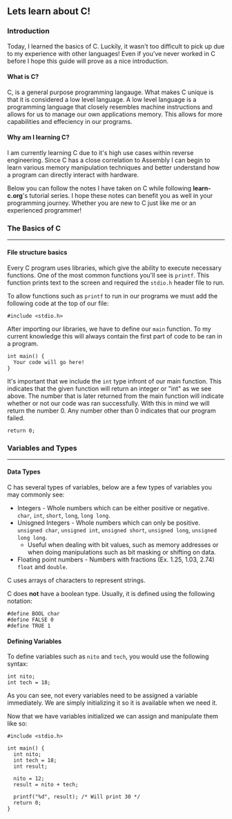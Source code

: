 ## Lets learn about C!

### Introduction
Today, I learned the basics of C. Luckily, it wasn't too difficult to pick up due to my experience with other languages! Even if you've never worked in C before I hope this guide will prove as a nice introduction.

#### What is C?
C, is a general purpose programming langauge. What makes C unique is that it is considered a low level language. A low level language is a programming language that closely resembles machine instructions and allows for us to manage our own applications memory. This allows for more capabilities and effeciency in our programs.

#### Why am I learning C?
I am currently learning C due to it's high use cases within reverse engineering. Since C has a close correlation to Assembly I can begin to learn various memory manipulation techniques and better understand how a program can directly interact with hardware.

Below you can follow the notes I have taken on C while following **learn-c.org**'s tutorial series. I hope these notes can benefit you as well in your programming journey. Whether you are new to C just like me or an experienced programmer!

### The Basics of C
-----
#### File structure basics
Every C program uses libraries, which give the ability to execute necessary functions. One of the most common functions you'll see is `printf`. This function prints text to the screen and required the `stdio.h` header file to run.

To allow functions such as `printf` to run in our programs we must add the following code at the top of our file:

```
#include <stdio.h>
```

After importing our libraries, we have to define our `main` function. To my current knowledge this will always contain the first part of code to be ran in a program.

```
int main() {
  Your code will go here!
}
```

It's important that we include the `int` type infront of our main function. This indicates that the given function will return an integer or "int" as we see above. The number that is later returned from the main function will indicate whether or not our code was ran successfully. With this in mind we will return the number 0. Any number other than 0 indicates that our program failed.
```
return 0;
```

### Variables and Types
-----
#### Data Types
C has several types of variables, below are a few types of variables you may commonly see:
- Integers - Whole numbers which can be either positive or negative. `char`, `int`, `short`, `long`, `long long`.
- Unisgned Integers - Whole numbers which can only be positive. `unsigned char`, `unsigned int`, `unsigned short`, `unsigned long`, `unsigned long long`.
  - Useful when dealing with bit values, such as memory addresses or when doing manipulations such as bit masking or shifting on data.
- Floating point numbers - Numbers with fractions (Ex. 1.25, 1.03, 2.74) `float` and `double`.

C uses arrays of characters to represent strings.

C does **not** have a boolean type. Usually, it is defined using the following notation:
```
#define BOOL char
#define FALSE 0
#define TRUE 1
```

#### Defining Variables
To define variables such as `nito` and `tech`, you would use the following syntax:
```
int nito;
int tech = 18;
```
As you can see, not every variables need to be assigned a variable immediately. We are simply initializing it so it is available when we need it.

Now that we have variables initialized we can assign and manipulate them like so:
```
#include <stdio.h>

int main() {
  int nito;
  int tech = 18;
  int result;
  
  nito = 12;
  result = nito + tech;

  printf("%d", result); /* Will print 30 */
  return 0;
}
```